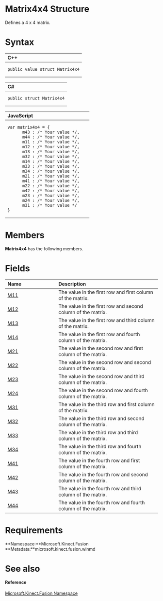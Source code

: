 Matrix4x4 Structure  
===================  

Defines a 4 x 4 matrix. <span id="syntaxSection"></span>

Syntax  
======  

<table>
<colgroup>
<col width="100%" />
</colgroup>
<thead>
<tr class="header">
<th align="left">C++</th>
</tr>
</thead>
<tbody>
<tr class="odd">
<td align="left"><pre><code>public value struct Matrix4x4</code></pre></td>
</tr>
</tbody>
</table>

<table>
<colgroup>
<col width="100%" />
</colgroup>
<thead>
<tr class="header">
<th align="left">C#</th>
</tr>
</thead>
<tbody>
<tr class="odd">
<td align="left"><pre><code>public struct Matrix4x4</code></pre></td>
</tr>
</tbody>
</table>

<table>
<colgroup>
<col width="100%" />
</colgroup>
<thead>
<tr class="header">
<th align="left">JavaScript</th>
</tr>
</thead>
<tbody>
<tr class="odd">
<td align="left"><pre><code>var matrix4x4 = {  
      m43 : /* Your value */,   
      m44 : /* Your value */,   
      m11 : /* Your value */,   
      m12 : /* Your value */,   
      m13 : /* Your value */,   
      m32 : /* Your value */,   
      m14 : /* Your value */,   
      m33 : /* Your value */,   
      m34 : /* Your value */,   
      m21 : /* Your value */,   
      m41 : /* Your value */,   
      m22 : /* Your value */,   
      m42 : /* Your value */,   
      m23 : /* Your value */,   
      m24 : /* Your value */,   
      m31 : /* Your value */  
}</code></pre></td>
</tr>
</tbody>
</table>

<span id="classMembersSection"></span>

Members  
=======  

**Matrix4x4** has the following members.  

<span id="publicfieldsSection"></span>

Fields  
======  

<table>
<colgroup>
<col width="30%" />
<col width="60%" />
</colgroup>
<thead>
<tr class="header">
<th align="left">Name</th>
<th align="left">Description</th>
</tr>
</thead>
<tbody>
<tr class="odd">
<td align="left"><a href="Matrix4x4_Structure/Matrix4x4_Fields/M11_Field.md">M11</a></td>
<td align="left">The value in the first row and first column of the matrix.</td>
</tr>
<tr class="even">
<td align="left"><a href="Matrix4x4_Structure/Matrix4x4_Fields/M12_Field.md">M12</a></td>
<td align="left">The value in the first row and second column of the matrix.</td>
</tr>
<tr class="odd">
<td align="left"><a href="Matrix4x4_Structure/Matrix4x4_Fields/M13_Field.md">M13</a></td>
<td align="left">The value in the first row and third column of the matrix.</td>
</tr>
<tr class="even">
<td align="left"><a href="Matrix4x4_Structure/Matrix4x4_Fields/M14_Field.md">M14</a></td>
<td align="left">The value in the first row and fourth column of the matrix.</td>
</tr>
<tr class="odd">
<td align="left"><a href="Matrix4x4_Structure/Matrix4x4_Fields/M21_Field.md">M21</a></td>
<td align="left">The value in the second row and first column of the matrix.</td>
</tr>
<tr class="even">
<td align="left"><a href="Matrix4x4_Structure/Matrix4x4_Fields/M22_Field.md">M22</a></td>
<td align="left">The value in the second row and second column of the matrix.</td>
</tr>
<tr class="odd">
<td align="left"><a href="Matrix4x4_Structure/Matrix4x4_Fields/M23_Field.md">M23</a></td>
<td align="left">The value in the second row and third column of the matrix.</td>
</tr>
<tr class="even">
<td align="left"><a href="Matrix4x4_Structure/Matrix4x4_Fields/M24_Field.md">M24</a></td>
<td align="left">The value in the second row and fourth column of the matrix.</td>
</tr>
<tr class="odd">
<td align="left"><a href="Matrix4x4_Structure/Matrix4x4_Fields/M31_Field.md">M31</a></td>
<td align="left">The value in the third row and first column of the matrix.</td>
</tr>
<tr class="even">
<td align="left"><a href="Matrix4x4_Structure/Matrix4x4_Fields/M32_Field.md">M32</a></td>
<td align="left">The value in the third row and second column of the matrix.</td>
</tr>
<tr class="odd">
<td align="left"><a href="Matrix4x4_Structure/Matrix4x4_Fields/M33_Field.md">M33</a></td>
<td align="left">The value in the third row and third column of the matrix.</td>
</tr>
<tr class="even">
<td align="left"><a href="Matrix4x4_Structure/Matrix4x4_Fields/M34_Field.md">M34</a></td>
<td align="left">The value in the third row and fourth column of the matrix.</td>
</tr>
<tr class="odd">
<td align="left"><a href="Matrix4x4_Structure/Matrix4x4_Fields/M41_Field.md">M41</a></td>
<td align="left">The value in the fourth row and first column of the matrix.</td>
</tr>
<tr class="even">
<td align="left"><a href="Matrix4x4_Structure/Matrix4x4_Fields/M42_Field.md">M42</a></td>
<td align="left">The value in the fourth row and second column of the matrix.</td>
</tr>
<tr class="odd">
<td align="left"><a href="Matrix4x4_Structure/Matrix4x4_Fields/M43_Field.md">M43</a></td>
<td align="left">The value in the fourth row and third column of the matrix.</td>
</tr>
<tr class="even">
<td align="left"><a href="Matrix4x4_Structure/Matrix4x4_Fields/M44_Field.md">M44</a></td>
<td align="left">The value in the fourth row and fourth column of the matrix.</td>
</tr>
</tbody>
</table>

<span id="requirements"></span>

Requirements  
============  

**Namespace:**Microsoft.Kinect.Fusion  
**Metadata:**microsoft.kinect.fusion.winmd  

<span id="ID4EU"></span>

See also  
========  

<span id="ID4EW"></span>
#### Reference  

[Microsoft.Kinect.Fusion Namespace](../Kinect.Fusion.md)  



<!--Please do not edit the data in the comment block below.-->
<!--
TOCTitle : Matrix4x4 Structure
RLTitle : Matrix4x4 Structure
KeywordK : Matrix4x4 structure, about
HelpPriority : 2
TopicType : apiref
KeywordF : Microsoft.Kinect.Fusion.Matrix4x4
KeywordF : Matrix4x4
KeywordF : Microsoft.Kinect.Fusion.Matrix4x4
KeywordA : T:Microsoft.Kinect.Fusion.Matrix4x4
AssetID : T:Microsoft.Kinect.Fusion.Matrix4x4
Locale : en-us
CommunityContent : 1
APIType : Managed
APILocation : microsoft.kinect.fusion.winmd
APIName : Microsoft.Kinect.Fusion.Matrix4x4
TargetOS : Windows
TopicType : kbSyntax
DevLang : VB
DevLang : CSharp
DevLang : JavaScript
DevLang : C++
DocSet : K4Wv2
ProjType : K4Wv2Proj
Technology : Kinect for Windows
Product : Kinect for Windows SDK v2
productversion : 20
-->
